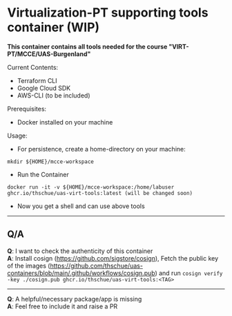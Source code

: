 # Virtualization-PT supporting tools container (WIP)

**This container contains all tools needed for the course "VIRT-PT/MCCE/UAS-Burgenland"**

Current Contents:
* Terraform CLI
* Google Cloud SDK
* AWS-CLI (to be included)

Prerequisites:
* Docker installed on your machine 

Usage:
* For persistence, create a home-directory on your machine:
```shell
mkdir ${HOME}/mcce-workspace
```
* Run the Container 
```shell
docker run -it -v ${HOME}/mcce-workspace:/home/labuser ghcr.io/thschue/uas-virt-tools:latest (will be changed soon)
```

* Now you get a shell and can use above tools

---
## Q/A
**Q**: I want to check the authenticity of this container \
**A**: Install cosign (https://github.com/sigstore/cosign), Fetch the public key of the images (https://github.com/thschue/uas-containers/blob/main/.github/workflows/cosign.pub) and run `cosign verify -key ./cosign.pub ghcr.io/thschue/uas-virt-tools:<TAG>`

--- 
**Q**: A helpful/necessary package/app is missing \
**A**: Feel free to include it and raise a PR